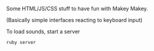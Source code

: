 Some HTML/JS/CSS stuff to have fun with Makey Makey.

(Basically simple interfaces reacting to keyboard input)

To load sounds, start a server
```
ruby server
```